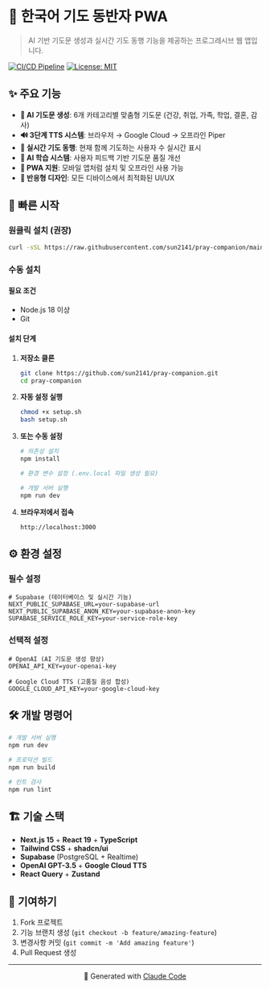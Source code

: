 # 🙏 한국어 기도 동반자 PWA

> AI 기반 기도문 생성과 실시간 기도 동행 기능을 제공하는 프로그레시브 웹 앱입니다.

[![CI/CD Pipeline](https://github.com/sun2141/pray-companion/actions/workflows/ci.yml/badge.svg)](https://github.com/sun2141/pray-companion/actions/workflows/ci.yml)
[![License: MIT](https://img.shields.io/badge/License-MIT-yellow.svg)](https://opensource.org/licenses/MIT)

## ✨ 주요 기능

- **🤖 AI 기도문 생성**: 6개 카테고리별 맞춤형 기도문 (건강, 취업, 가족, 학업, 결혼, 감사)
- **🔊 3단계 TTS 시스템**: 브라우저 → Google Cloud → 오프라인 Piper
- **👥 실시간 기도 동행**: 현재 함께 기도하는 사용자 수 실시간 표시
- **🧠 AI 학습 시스템**: 사용자 피드백 기반 기도문 품질 개선
- **📱 PWA 지원**: 모바일 앱처럼 설치 및 오프라인 사용 가능
- **🎨 반응형 디자인**: 모든 디바이스에서 최적화된 UI/UX

## 🚀 빠른 시작

### 원클릭 설치 (권장)

```bash
curl -sSL https://raw.githubusercontent.com/sun2141/pray-companion/main/install.sh | bash
```

### 수동 설치

#### 필요 조건
- Node.js 18 이상
- Git

#### 설치 단계

1. **저장소 클론**
   ```bash
   git clone https://github.com/sun2141/pray-companion.git
   cd pray-companion
   ```

2. **자동 설정 실행**
   ```bash
   chmod +x setup.sh
   bash setup.sh
   ```

3. **또는 수동 설정**
   ```bash
   # 의존성 설치
   npm install
   
   # 환경 변수 설정 (.env.local 파일 생성 필요)
   
   # 개발 서버 실행
   npm run dev
   ```

4. **브라우저에서 접속**
   ```
   http://localhost:3000
   ```

## ⚙️ 환경 설정

### 필수 설정
```env
# Supabase (데이터베이스 및 실시간 기능)
NEXT_PUBLIC_SUPABASE_URL=your-supabase-url
NEXT_PUBLIC_SUPABASE_ANON_KEY=your-supabase-anon-key
SUPABASE_SERVICE_ROLE_KEY=your-service-role-key
```

### 선택적 설정
```env
# OpenAI (AI 기도문 생성 향상)
OPENAI_API_KEY=your-openai-key

# Google Cloud TTS (고품질 음성 합성)
GOOGLE_CLOUD_API_KEY=your-google-cloud-key
```

## 🛠️ 개발 명령어

```bash
# 개발 서버 실행
npm run dev

# 프로덕션 빌드
npm run build

# 린트 검사
npm run lint
```

## 🏗️ 기술 스택

- **Next.js 15** + **React 19** + **TypeScript**
- **Tailwind CSS** + **shadcn/ui**
- **Supabase** (PostgreSQL + Realtime)
- **OpenAI GPT-3.5** + **Google Cloud TTS**
- **React Query** + **Zustand**

## 🤝 기여하기

1. Fork 프로젝트
2. 기능 브랜치 생성 (`git checkout -b feature/amazing-feature`)
3. 변경사항 커밋 (`git commit -m 'Add amazing feature'`)
4. Pull Request 생성

---

<div align="center">
  <p>🤖 Generated with <a href="https://claude.ai/code">Claude Code</a></p>
</div>
